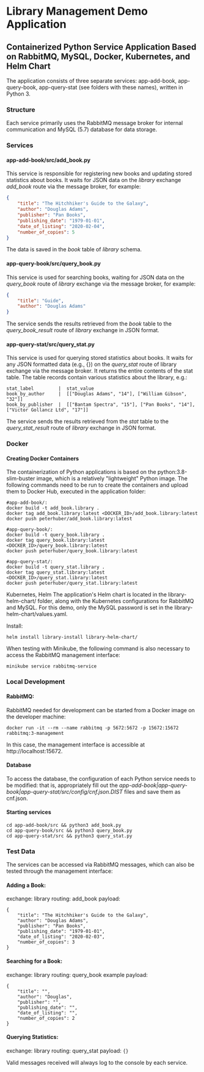 # Library Management Demo Application
## Containerized Python Service Application Based on RabbitMQ, MySQL, Docker, Kubernetes, and Helm Chart
The application consists of three separate services: app-add-book, app-query-book, app-query-stat (see folders with these names), written in Python 3.

### Structure
Each service primarily uses the RabbitMQ message broker for internal communication and MySQL (5.7) database for data storage.

### Services
#### app-add-book/src/add_book.py
This service is responsible for registering new books and updating stored statistics about books. It waits for JSON data on the _library_ exchange _add_book_ route via the message broker, for example:
```json
{
    "title": "The Hitchhiker's Guide to the Galaxy",
    "author": "Douglas Adams",
    "publisher": "Pan Books",
    "publishing_date": "1979-01-01",
    "date_of_listing": "2020-02-04",
    "number_of_copies": 5
}
```
The data is saved in the _book_ table of _library_ schema.

#### app-query-book/src/query_book.py
This service is used for searching books, waiting for JSON data on the _query_book_ route of _library_ exchange via the message broker, for example:
```json
{
    "title": "Guide",
    "author": "Douglas Adams"
}
```
The service sends the results retrieved from the _book_ table to the _query_book_result_ route of _library_ exchange in JSON format.

#### app-query-stat/src/query_stat.py
This service is used for querying stored statistics about books. It waits for any JSON formatted data (e.g., {}) on the _query_stat_ route of library exchange via the message broker. It returns the entire contents of the stat table. The table records contain various statistics about the library, e.g.:
```
stat_label         |  stat_value
book_by_author     |  [["Douglas Adams", "14"], ["William Gibson", "32"]]
book_by_publisher  |  [["Bantam Spectra", "15"], ["Pan Books", "14"], ["Victor Gollancz Ltd", "17"]]
```
The service sends the results retrieved from the _stat_ table to the _query_stat_result_ route of _library_ exchange in JSON format.

### Docker
#### Creating Docker Containers
The containerization of Python applications is based on the python:3.8-slim-buster image, which is a relatively "lightweight" Python image. The following commands need to be run to create the containers and upload them to Docker Hub, executed in the application folder:
```
#app-add-book/:
docker build -t add_book.library .
docker tag add_book.library:latest <DOCKER_ID>/add_book.library:latest
docker push peterhuber/add_book.library:latest

#app-query-book/:
docker build -t query_book.library .
docker tag query_book.library:latest <DOCKER_ID>/query_book.library:latest
docker push peterhuber/query_book.library:latest

#app-query-stat/:
docker build -t query_stat.library .
docker tag query_stat.library:latest <DOCKER_ID>/query_stat.library:latest
docker push peterhuber/query_stat.library:latest
```
Kubernetes, Helm
The application's Helm chart is located in the library-helm-chart/ folder, along with the Kubernetes configurations for RabbitMQ and MySQL. For this demo, only the MySQL password is set in the library-helm-chart/values.yaml.

Install:
```
helm install library-install library-helm-chart/
```

When testing with Minikube, the following command is also necessary to access the RabbitMQ management interface:
```
minikube service rabbitmq-service
```

### Local Development
#### RabbitMQ:
RabbitMQ needed for development can be started from a Docker image on the developer machine:
```
docker run -it --rm --name rabbitmq -p 5672:5672 -p 15672:15672 rabbitmq:3-management
```
In this case, the management interface is accessible at http://localhost:15672.

#### Database
To access the database, the configuration of each Python service needs to be modified:
that is, appropriately fill out the _app-add-book|app-query-book|app-query-stat/src/config/cnf.json.DIST_ files and save them as cnf.json.

#### Starting services
```
cd app-add-book/src && python3 add_book.py
cd app-query-book/src && python3 query_book.py
cd app-query-stat/src && python3 query_stat.py
```

### Test Data
The services can be accessed via RabbitMQ messages, which can also be tested through the management interface:

#### Adding a Book:
exchange: library
routing: add_book
payload:
```
{
    "title": "The Hitchhiker's Guide to the Galaxy",
    "author": "Douglas Adams",
    "publisher": "Pan Books",
    "publishing_date": "1979-01-01",
    "date_of_listing": "2020-02-03",
    "number_of_copies": 3
}
```

#### Searching for a Book:
exchange: library
routing: query_book
example payload:
```
{
    "title": "",
    "author": "Douglas",
    "publisher": "",
    "publishing_date": "",
    "date_of_listing": "",
    "number_of_copies": 2
}
```

#### Querying Statistics:
exchange: library
routing: query_stat
payload: ```{}```

Valid messages received will always log to the console by each service.

